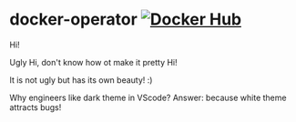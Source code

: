 # docker-operator [![Docker Hub](https://github.com/arybolovlev/docker-operator/actions/workflows/docker-image-release.yaml/badge.svg)](https://github.com/arybolovlev/docker-operator/actions/workflows/docker-image-release.yaml)


Hi!

Ugly Hi, don't know how ot make it pretty Hi!

It is not ugly but has its own beauty! :)

Why engineers like dark theme in VScode? Answer: because white theme attracts bugs!
